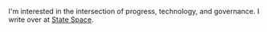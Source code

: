 I'm interested in the intersection of progress, technology, and governance. I write over at [State Space](https://statespace.blog).
